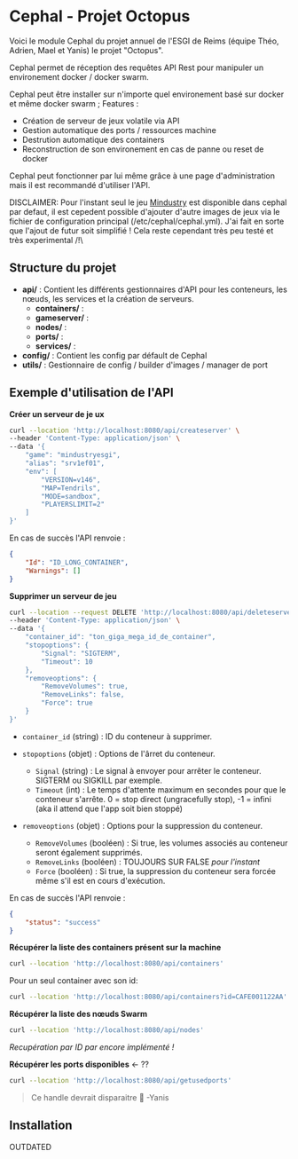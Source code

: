 # Cephal - Projet Octopus

Voici le module Cephal du projet annuel de l'ESGI de Reims (équipe Théo, Adrien, Mael et Yanis) le projet "Octopus".

Cephal permet de réception des requêtes API Rest pour manipuler un environement docker / docker swarm.

Cephal peut être installer sur n'importe quel environement basé sur docker et même docker swarm ;
Features :
- Création de serveur de jeux volatile via API
- Gestion automatique des ports / ressources machine
- Destrution automatique des containers
- Reconstruction de son environement en cas de panne ou reset de docker

Cephal peut fonctionner par lui même grâce à une page d'administration mais il est recommandé d'utiliser l'API.


DISCLAIMER:
Pour l'instant seul le jeu [Mindustry](https://mindustrygame.github.io/) est disponible dans cephal par defaut, il est cepedent possible d'ajouter d'autre images de jeux via le fichier de configuration principal (/etc/cephal/cephal.yml). J'ai fait en sorte que l'ajout de futur soit simplifié ! Cela reste cependant très peu testé et très experimental /!\


## Structure du projet

-   **api/** : Contient les différents gestionnaires d'API pour les conteneurs, les nœuds, les services et la création de serveurs.
    -   **containers/** : 
    -   **gameserver/** : 
    -   **nodes/** : 
    -   **ports/** : 
    -   **services/** : 
-   **config/** : Contient les config par défault de Cephal
-   **utils/** : Gestionnaire de config / builder d'images / manager de port


## Exemple d'utilisation de l'API

**Créer un serveur de je ux**

```bash
curl --location 'http://localhost:8080/api/createserver' \
--header 'Content-Type: application/json' \
--data '{
    "game": "mindustryesgi",
    "alias": "srv1ef01",
    "env": [
        "VERSION=v146",
        "MAP=Tendrils",
        "MODE=sandbox",
        "PLAYERSLIMIT=2"
    ]
}'
```

En cas de succès l'API renvoie :

```json
{
    "Id": "ID_LONG_CONTAINER",
    "Warnings": []
}
```

**Supprimer un serveur de jeu**

```bash
curl --location --request DELETE 'http://localhost:8080/api/deleteserver' \
--header 'Content-Type: application/json' \
--data '{
    "container_id": "ton_giga_mega_id_de_container",
    "stopoptions": {
        "Signal": "SIGTERM",
        "Timeout": 10
    },
    "removeoptions": {
        "RemoveVolumes": true,
        "RemoveLinks": false,
        "Force": true
    }
}'
```
- `container_id` (string) : ID du conteneur à supprimer.
- `stopoptions` (objet) : Options de l'ârret du conteneur.

    - `Signal` (string) : Le signal à envoyer pour arrêter le conteneur. SIGTERM ou SIGKILL par exemple.
    - `Timeout` (int) : Le temps d'attente maximum en secondes pour que le conteneur s'arrête. 0 = stop direct (ungracefully stop), -1 = infini (aka il attend que l'app soit bien stoppé)

- `removeoptions` (objet) : Options pour la suppression du conteneur.

    - `RemoveVolumes` (booléen) : Si true, les volumes associés au conteneur seront également supprimés.
    - `RemoveLinks` (booléen) : TOUJOURS SUR FALSE *pour l'instant*
    - `Force` (booléen) : Si true, la suppression du conteneur sera forcée même s'il est en cours d'exécution.

En cas de succès l'API renvoie :

```json
{
    "status": "success"
}
```

**Récupérer la liste des containers présent sur la machine**

```bash
curl --location 'http://localhost:8080/api/containers'
```

Pour un seul container avec son id:

```bash
curl --location 'http://localhost:8080/api/containers?id=CAFE001122AA'
```

**Récupérer la liste des nœuds Swarm**

```bash
curl --location 'http://localhost:8080/api/nodes'
```

*Recupération par ID par encore implémenté !*

**Récupérer les ports disponibles** <- ??

```bash
curl --location 'http://localhost:8080/api/getusedports'
```

> Ce handle devrait disparaitre 🦖 -Yanis

## Installation

OUTDATED

